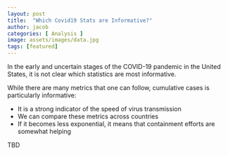 ```yaml
---
layout: post
title:  "Which Covid19 Stats are Informative?"
author: jacob
categories: [ Analysis ]
image: assets/images/data.jpg
tags: [featured]
---
```


In the early and uncertain stages of the COVID-19 pandemic in the United States, it is not clear which statistics are most informative.

While there are many metrics that one can follow, cumulative cases is particularly informative:

* It is a strong indicator of the speed of virus transmission
* We can compare these metrics across countries
* If it becomes less exponential, it means that containment efforts are somewhat helping

TBD

